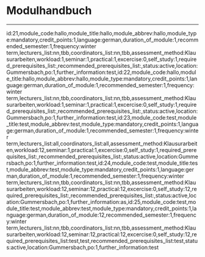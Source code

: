 
Modulhandbuch
=============


---

id:21,module_code:hallo,module_title:hallo,module_abbrev:hallo,module_type:mandatory,credit_points:1,language:german,duration_of_module:1,recommended_semester:1,frequency:winter term,lecturers_list:nn,tbb,coordinators_list:nn,tbb,assessment_method:Klausurarbeiten,workload:1,seminar:1,practical:1,excercise:0,self_study:1,required_prerequisites_list:,recommended_prerequisites_list:,status:active,location:Gummersbach,po:1,further_information:test,id:22,module_code:hallo,module_title:hallo,module_abbrev:hallo,module_type:mandatory,credit_points:1,language:german,duration_of_module:1,recommended_semester:1,frequency:winter term,lecturers_list:nn,tbb,coordinators_list:nn,tbb,assessment_method:Klausurarbeiten,workload:1,seminar:1,practical:1,excercise:0,self_study:1,required_prerequisites_list:,recommended_prerequisites_list:,status:active,location:Gummersbach,po:1,further_information:test,id:23,module_code:test,module_title:test,module_abbrev:test,module_type:mandatory,credit_points:1,language:german,duration_of_module:1,recommended_semester:1,frequency:winter term,lecturers_list:all,coordinators_list:all,assessment_method:Klausurarbeiten,workload:12,seminar:1,practical:1,excercise:0,self_study:1,required_prerequisites_list:,recommended_prerequisites_list:,status:active,location:Gummersbach,po:1,further_information:test,id:24,module_code:test,module_title:test,module_abbrev:test,module_type:mandatory,credit_points:1,language:german,duration_of_module:1,recommended_semester:1,frequency:winter term,lecturers_list:nn,tbb,coordinators_list:nn,tbb,assessment_method:Klausurarbeiten,workload:12,seminar:12,practical:12,excercise:0,self_study:12,required_prerequisites_list:,recommended_prerequisites_list:,status:active,location:Gummersbach,po:1,further_information:as,id:25,module_code:test,module_title:test,module_abbrev:test,module_type:mandatory,credit_points:1,language:german,duration_of_module:12,recommended_semester:1,frequency:winter term,lecturers_list:nn,tbb,coordinators_list:nn,tbb,assessment_method:Klausurarbeiten,workload:12,seminar:12,practical:12,excercise:0,self_study:12,required_prerequisites_list:test,test,recommended_prerequisites_list:test,status:active,location:Gummersbach,po:1,further_information:test